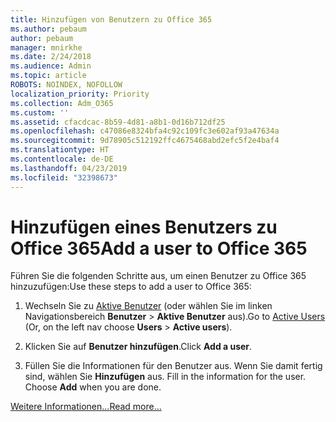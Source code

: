 ```yaml
---
title: Hinzufügen von Benutzern zu Office 365
ms.author: pebaum
author: pebaum
manager: mnirkhe
ms.date: 2/24/2018
ms.audience: Admin
ms.topic: article
ROBOTS: NOINDEX, NOFOLLOW
localization_priority: Priority
ms.collection: Adm_O365
ms.custom: ''
ms.assetid: cfacdcac-8b59-4d81-a8b1-0d16b712df25
ms.openlocfilehash: c47086e8324bfa4c92c109fc3e602af93a47634a
ms.sourcegitcommit: 9d78905c512192ffc4675468abd2efc5f2e4baf4
ms.translationtype: HT
ms.contentlocale: de-DE
ms.lasthandoff: 04/23/2019
ms.locfileid: "32398673"
---
```

# <a name="add-a-user-to-office-365"></a><span data-ttu-id="7638e-102">Hinzufügen eines Benutzers zu Office 365</span><span class="sxs-lookup"><span data-stu-id="7638e-102">Add a user to Office 365</span></span>

<span data-ttu-id="7638e-103">Führen Sie die folgenden Schritte aus, um einen Benutzer zu Office 365 hinzuzufügen:</span><span class="sxs-lookup"><span data-stu-id="7638e-103">Use these steps to add a user to Office 365:</span></span>
  
1. <span data-ttu-id="7638e-104">Wechseln Sie zu [Aktive Benutzer](https://admin.microsoft.com/Adminportal/Home?source=applauncher#/users) (oder wählen Sie im linken Navigationsbereich **Benutzer** \> **Aktive Benutzer** aus).</span><span class="sxs-lookup"><span data-stu-id="7638e-104">Go to [Active Users](https://admin.microsoft.com/Adminportal/Home?source=applauncher#/users) (Or, on the left nav choose **Users** \> **Active users**).</span></span>
    
2. <span data-ttu-id="7638e-105">Klicken Sie auf **Benutzer hinzufügen**.</span><span class="sxs-lookup"><span data-stu-id="7638e-105">Click **Add a user**.</span></span>
    
3. <span data-ttu-id="7638e-p101">Füllen Sie die Informationen für den Benutzer aus.  Wenn Sie damit fertig sind, wählen Sie **Hinzufügen** aus. </span><span class="sxs-lookup"><span data-stu-id="7638e-p101">Fill in the information for the user. Choose **Add** when you are done.</span></span> 
    
[<span data-ttu-id="7638e-108">Weitere Informationen...</span><span class="sxs-lookup"><span data-stu-id="7638e-108">Read more...</span></span>](https://support.office.com/article/1970f7d6-03b5-442f-b385-5880b9c256ec)
  

